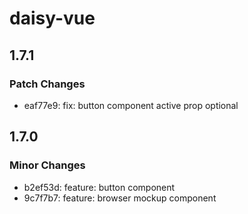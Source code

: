 # daisy-vue

## 1.7.1

### Patch Changes

- eaf77e9: fix: button component active prop optional

## 1.7.0

### Minor Changes

- b2ef53d: feature: button component
- 9c7f7b7: feature: browser mockup component

